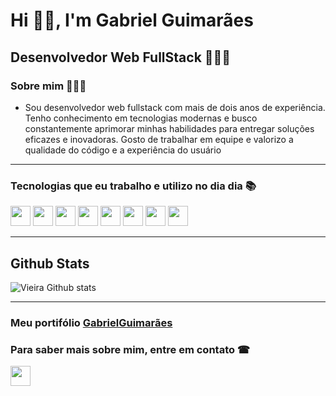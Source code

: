 # Hi 👋🏻, I'm Gabriel Guimarães
## Desenvolvedor Web FullStack 👨🏻‍💻

### Sobre mim 🧔🏻‍♂️

- Sou desenvolvedor web fullstack com mais de dois anos de
experiência. Tenho conhecimento em tecnologias modernas
e busco constantemente aprimorar minhas habilidades para
entregar soluções eficazes e inovadoras. Gosto de trabalhar
em equipe e valorizo a qualidade do código e a experiência
do usuário

<hr/>

### Tecnologias que eu trabalho e utilizo no dia dia 📚
<div style = "display: inline_block">
 <img src="https://cdn.jsdelivr.net/gh/devicons/devicon/icons/csharp/csharp-original.svg" style = "width: 32px; height: 32px" />
 <img src="https://cdn.jsdelivr.net/gh/devicons/devicon@latest/icons/nodejs/nodejs-plain-wordmark.svg" style = "width: 32px; height: 32px" />
 <img src="https://cdn.jsdelivr.net/gh/devicons/devicon@latest/icons/typescript/typescript-plain.svg" style = "width: 32px; height: 32px" />
 <img src="https://cdn.jsdelivr.net/gh/devicons/devicon@latest/icons/javascript/javascript-plain.svg" style = "width: 32px; height: 32px" />
 <img src="https://cdn.jsdelivr.net/gh/devicons/devicon@latest/icons/vuejs/vuejs-original.svg" style = "width: 32px; height: 32px" />
 <img src="https://cdn.jsdelivr.net/gh/devicons/devicon/icons/nextjs/nextjs-original.svg" style = "width: 32px; height: 32px" />
 <img src="https://cdn.jsdelivr.net/gh/devicons/devicon/icons/react/react-original.svg" style = "width: 32px; height: 32px" />
 <img src="https://cdn.jsdelivr.net/gh/devicons/devicon@latest/icons/git/git-original.svg" style = "width: 32px; height: 32px" />
</div>

<hr/>

## Github Stats

![Vieira Github stats](https://github-readme-stats.vercel.app/api?username=theVieira&show_icons=true&theme=dracula)
          
<hr/>

### Meu portifólio [GabrielGuimarães](https://gabrielguimaraes.tech/)

### Para saber mais sobre mim, entre em contato ☎
  
[<img src="https://cdn.jsdelivr.net/gh/devicons/devicon@latest/icons/linkedin/linkedin-original.svg" style = "width: 32px; height: 32px; display: inline"/>](https://www.linkedin.com/in/gabrielvieira02/)
